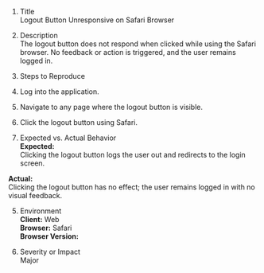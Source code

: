 1. Title  
Logout Button Unresponsive on Safari Browser

2. Description  
The logout button does not respond when clicked while using the Safari browser. No feedback or action is triggered, and the user remains logged in.

3. Steps to Reproduce  
1. Log into the application.  
2. Navigate to any page where the logout button is visible.  
3. Click the logout button using Safari.

4. Expected vs. Actual Behavior  
**Expected:**  
Clicking the logout button logs the user out and redirects to the login screen.

**Actual:**  
Clicking the logout button has no effect; the user remains logged in with no visual feedback.

5. Environment  
**Client:** Web  
**Browser:** Safari  
**Browser Version:**  

6. Severity or Impact  
Major
